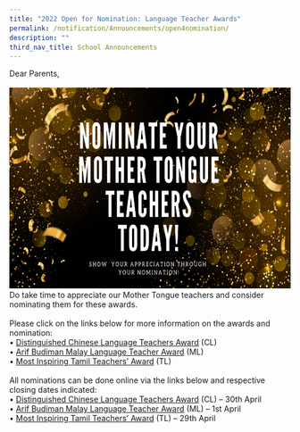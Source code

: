 ```yaml
---
title: "2022 Open for Nomination: Language Teacher Awards"
permalink: /notification/Announcements/open4nomination/
description: ""
third_nav_title: School Announcements
---
```


Dear Parents,
<br><br><img style="width: 640px; height: 360px;" class="ive_eobj_center" alt="MT Teacher Nomination.png" src="/images/Announcement/MT%20Teacher%20Nomination.png"><br>Do take time to appreciate our Mother Tongue teachers and consider nominating them for these awards.<br>
<br>Please click on the links below for more information on the awards and nomination:<br>•	<a target="_blank" href="https://www.gevme.com/dclta2022">Distinguished Chinese Language Teachers Award</a> (CL)
<br>•	<a target="_blank" href="https://www.moe.gov.sg/news/press-releases/20220204-nominations-open-for-arif-budiman-malay-language-teacher-award-2022">Arif Budiman Malay Language Teacher Award</a> (ML)
<br>•	<a target="_blank" href="https://www.moe.gov.sg/news/press-releases/20220204-open-for-nominations-most-inspiring-tamil-teachers-award-2022">Most Inspiring Tamil Teachers’ Award</a> (TL)
<br><br>All nominations can be done online via the links below and respective closing dates indicated:
<br>•	<a target="_blank" href="https://www.gevme.com/34715664/registration/order/form">Distinguished Chinese Language Teachers Award</a> (CL) – 30th April
<br>•	<a target="_blank" href="https://go.gov.sg/agab2022">Arif Budiman Malay Language Teacher Award</a> (ML) – 1st April
<br>•	<a target="_blank" href="https://form.gov.sg/#!/61de4a97bdbbe60012422794">Most Inspiring Tamil Teachers’ Award</a> (TL) – 29th April<br><br>